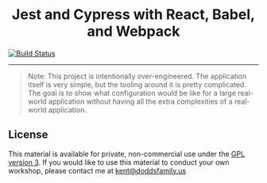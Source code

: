 <h1 align="center">
  Jest and Cypress with React, Babel, and Webpack
</h1>

[![Build Status](https://travis-ci.com/infantito/testing-js.svg?branch=test-travis-codecov)](https://travis-ci.com/infantito/testing-js)

<hr />

> Note: This project is intentionally over-engineered. The application itself is
> very simple, but the tooling around it is pretty complicated. The goal is to
> show what configuration would be like for a large real-world application
> without having all the extra complexities of a real-world application.

## License

This material is available for private, non-commercial use under the
[GPL version 3](http://www.gnu.org/licenses/gpl-3.0-standalone.html). If you
would like to use this material to conduct your own workshop, please contact me
at kent@doddsfamily.us
